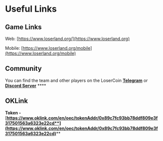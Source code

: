 # Useful Links

## Game Links

Web: [https://www.loserland.org/](https://www.loserland.org)

Mobile: [https://www.loserland.org/mobile](https://www.loserland.org/mobile)



## Community

You can find the team and other players on the LoserCoin [**Telegram**](https://t.me/loser\_coin\_english) or  [**Discord Server**](https://discord.gg/xz5v2GXYkn) ****&#x20;



## **OKLink**

**Token -** [**https://www.oklink.com/en/oec/tokenAddr/0x89c7fc93bb78ddf809e3f317501563a6323e22cd**](https://www.oklink.com/en/oec/tokenAddr/0x89c7fc93bb78ddf809e3f317501563a6323e22cd)****
